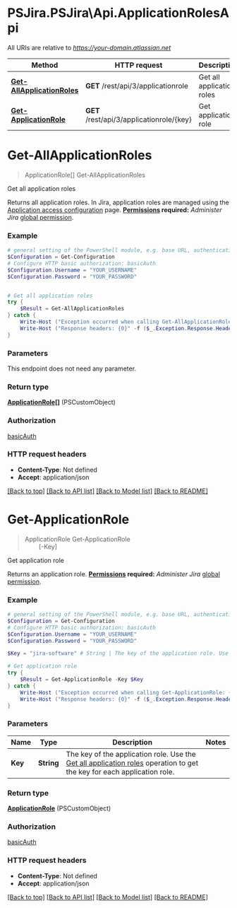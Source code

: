 # PSJira.PSJira\Api.ApplicationRolesApi

All URIs are relative to *https://your-domain.atlassian.net*

Method | HTTP request | Description
------------- | ------------- | -------------
[**Get-AllApplicationRoles**](ApplicationRolesApi.md#Get-AllApplicationRoles) | **GET** /rest/api/3/applicationrole | Get all application roles
[**Get-ApplicationRole**](ApplicationRolesApi.md#Get-ApplicationRole) | **GET** /rest/api/3/applicationrole/{key} | Get application role


<a id="Get-AllApplicationRoles"></a>
# **Get-AllApplicationRoles**
> ApplicationRole[] Get-AllApplicationRoles<br>

Get all application roles

Returns all application roles. In Jira, application roles are managed using the [Application access configuration](https://confluence.atlassian.com/x/3YxjL) page.  **[Permissions](#permissions) required:** *Administer Jira* [global permission](https://confluence.atlassian.com/x/x4dKLg).

### Example
```powershell
# general setting of the PowerShell module, e.g. base URL, authentication, etc
$Configuration = Get-Configuration
# Configure HTTP basic authorization: basicAuth
$Configuration.Username = "YOUR_USERNAME"
$Configuration.Password = "YOUR_PASSWORD"


# Get all application roles
try {
    $Result = Get-AllApplicationRoles
} catch {
    Write-Host ("Exception occurred when calling Get-AllApplicationRoles: {0}" -f ($_.ErrorDetails | ConvertFrom-Json))
    Write-Host ("Response headers: {0}" -f ($_.Exception.Response.Headers | ConvertTo-Json))
}
```

### Parameters
This endpoint does not need any parameter.

### Return type

[**ApplicationRole[]**](ApplicationRole.md) (PSCustomObject)

### Authorization

[basicAuth](../README.md#basicAuth)

### HTTP request headers

 - **Content-Type**: Not defined
 - **Accept**: application/json

[[Back to top]](#) [[Back to API list]](../README.md#documentation-for-api-endpoints) [[Back to Model list]](../README.md#documentation-for-models) [[Back to README]](../README.md)

<a id="Get-ApplicationRole"></a>
# **Get-ApplicationRole**
> ApplicationRole Get-ApplicationRole<br>
> &nbsp;&nbsp;&nbsp;&nbsp;&nbsp;&nbsp;&nbsp;&nbsp;[-Key] <String><br>

Get application role

Returns an application role.  **[Permissions](#permissions) required:** *Administer Jira* [global permission](https://confluence.atlassian.com/x/x4dKLg).

### Example
```powershell
# general setting of the PowerShell module, e.g. base URL, authentication, etc
$Configuration = Get-Configuration
# Configure HTTP basic authorization: basicAuth
$Configuration.Username = "YOUR_USERNAME"
$Configuration.Password = "YOUR_PASSWORD"

$Key = "jira-software" # String | The key of the application role. Use the [Get all application roles](#api-rest-api-3-applicationrole-get) operation to get the key for each application role.

# Get application role
try {
    $Result = Get-ApplicationRole -Key $Key
} catch {
    Write-Host ("Exception occurred when calling Get-ApplicationRole: {0}" -f ($_.ErrorDetails | ConvertFrom-Json))
    Write-Host ("Response headers: {0}" -f ($_.Exception.Response.Headers | ConvertTo-Json))
}
```

### Parameters

Name | Type | Description  | Notes
------------- | ------------- | ------------- | -------------
 **Key** | **String**| The key of the application role. Use the [Get all application roles](#api-rest-api-3-applicationrole-get) operation to get the key for each application role. | 

### Return type

[**ApplicationRole**](ApplicationRole.md) (PSCustomObject)

### Authorization

[basicAuth](../README.md#basicAuth)

### HTTP request headers

 - **Content-Type**: Not defined
 - **Accept**: application/json

[[Back to top]](#) [[Back to API list]](../README.md#documentation-for-api-endpoints) [[Back to Model list]](../README.md#documentation-for-models) [[Back to README]](../README.md)


